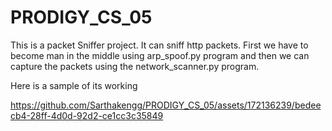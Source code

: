 # PRODIGY_CS_05
This  is a packet Sniffer project. It can sniff http packets. First we have to become man in the middle using arp_spoof.py program and then we can capture the packets using the network_scanner.py program. 


Here is a sample of its working


https://github.com/Sarthakengg/PRODIGY_CS_05/assets/172136239/bedeecb4-28ff-4d0d-92d2-ce1cc3c35849


